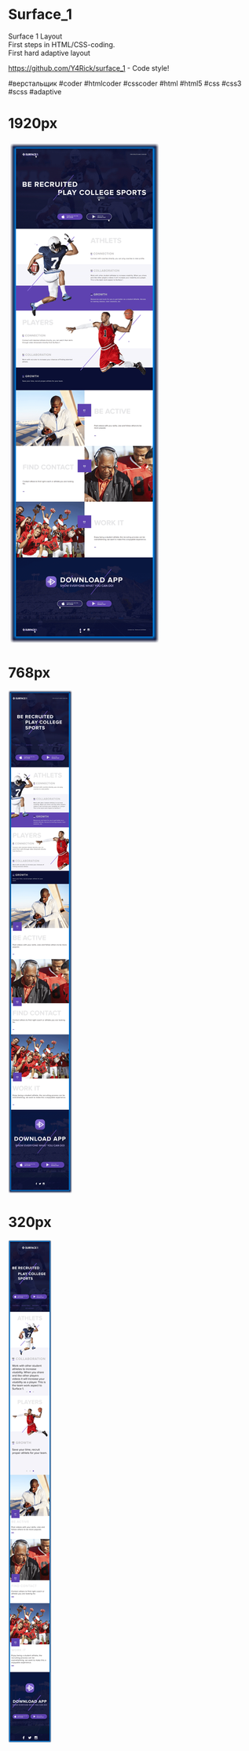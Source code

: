 # Surface_1
Surface 1 Layout<br>
First steps in HTML/CSS-coding.<br>
First hard adaptive layout<br>

https://github.com/Y4Rick/surface_1 - Code style!

#верстальщик #coder #htmlcoder #csscoder #html #html5 #css #css3 #scss #adaptive

# 1920px
![alt text](https://github.com/Y4Rick/surface_1/blob/master/surface_layout-1920.png)
# 768px
![alt text](https://github.com/Y4Rick/surface_1/blob/master/surface_layout-768.png)
# 320px
![alt text](https://github.com/Y4Rick/surface_1/blob/master/surface_layout-320.png)
